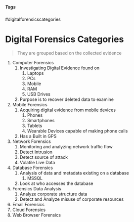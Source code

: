 ##### Tags
#digitalforensicscategories

# Digital Forensics Categories
> They are grouped based on the collected evidence
1. Computer Forensics
	1. Investigating Digital Evidence found on
		1. Laptops
		2. PCs
		3. Mobile
		4. RAM
		5. USB Drives
	2. Purpose is to recover deleted data to examine 
2. Mobile Forensics
	1. Acquiring digital evidence from mobile devices
		1. Phones
		2. Smartphones
		3. Tablets
		4. Wearable Devices capable of making phone calls
	2. Has a Built in GPS
3. Network Forensics
	1. Monitoring and analyzing network traffic flow
	2. Detect Intrusion
	3. Detect source of attack
	4. Volatile Live Data
4. Database Forensics
	1. Analysis of data and metadata existing on a database
		1. MSSQL
	2. Look at who accesses the database
5. Forensics Data Analysis
	1. Analyze corporate structure data
	2. Detect and Analyze misuse of corporate resources
6. Email Forensics
7. Cloud Forensics
8. Web Browser Forensics